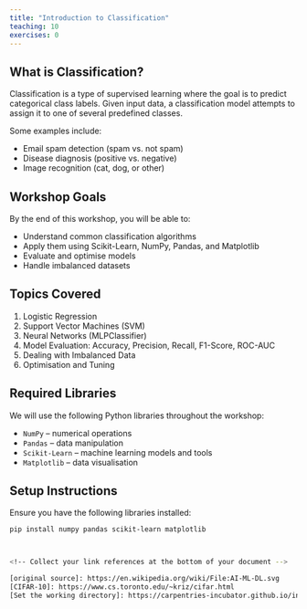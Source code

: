 ```yaml
---
title: "Introduction to Classification"
teaching: 10
exercises: 0
---
```



## What is Classification?

Classification is a type of supervised learning where the goal is to predict categorical class labels. Given input data, a classification model attempts to assign it to one of several predefined classes.

Some examples include:
- Email spam detection (spam vs. not spam)
- Disease diagnosis (positive vs. negative)
- Image recognition (cat, dog, or other)

## Workshop Goals

By the end of this workshop, you will be able to:
- Understand common classification algorithms
- Apply them using Scikit-Learn, NumPy, Pandas, and Matplotlib
- Evaluate and optimise models
- Handle imbalanced datasets

## Topics Covered

1. Logistic Regression
2. Support Vector Machines (SVM)
3. Neural Networks (MLPClassifier)
4. Model Evaluation: Accuracy, Precision, Recall, F1-Score, ROC-AUC
5. Dealing with Imbalanced Data
6. Optimisation and Tuning

## Required Libraries

We will use the following Python libraries throughout the workshop:
- `NumPy` – numerical operations
- `Pandas` – data manipulation
- `Scikit-Learn` – machine learning models and tools
- `Matplotlib` – data visualisation

## Setup Instructions

Ensure you have the following libraries installed:

```bash
pip install numpy pandas scikit-learn matplotlib



<!-- Collect your link references at the bottom of your document -->

[original source]: https://en.wikipedia.org/wiki/File:AI-ML-DL.svg
[CIFAR-10]: https://www.cs.toronto.edu/~kriz/cifar.html
[Set the working directory]: https://carpentries-incubator.github.io/intro-image-classification-cnn/#set-the-working-directory
